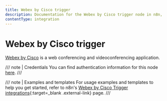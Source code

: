 ```yaml
---
title: Webex by Cisco trigger
description: Documentation for the Webex by Cisco trigger node in n8n, a workflow automation platform. Includes details of operations and configuration, and links to examples and credentials information.
contentType: integration
---
```


# Webex by Cisco trigger

[Webex by Cisco](https://webex.com/) is a web conferencing and videoconferencing application.

/// note | Credentials
You can find authentication information for this node [here](/integrations/builtin/credentials/ciscowebex/).
///

///  note  | Examples and templates
For usage examples and templates to help you get started, refer to n8n's [Webex by Cisco Trigger integrations](https://n8n.io/integrations/webex-by-cisco-trigger/){:target=_blank .external-link} page.
///
